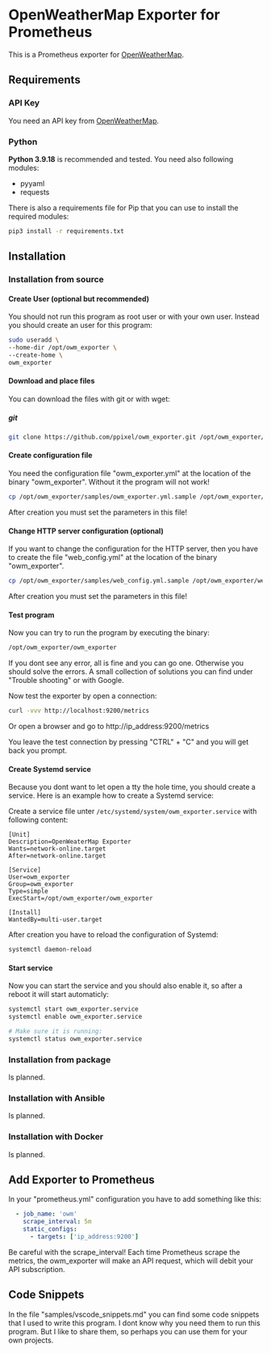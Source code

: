 # OpenWeatherMap Exporter for Prometheus
This is a Prometheus exporter for [OpenWeatherMap](https://openweathermap.org/).

## Requirements
### API Key
You need an API key from [OpenWeatherMap](https://openweathermap.org/price).

### Python
**Python 3.9.18** is recommended and tested. You need also following modules:
- pyyaml
- requests

There is also a requirements file for Pip that you can use to install the required modules:
```bash
pip3 install -r requirements.txt
```

## Installation
### Installation from source
#### Create User (optional but recommended)
You should not run this program as root user or with your own user. Instead you should create an user for this program:
```bash
sudo useradd \
--home-dir /opt/owm_exporter \
--create-home \
owm_exporter
```
#### Download and place files
You can download the files with git or with wget:
##### git
```bash
git clone https://github.com/ppixel/owm_exporter.git /opt/owm_exporter/
```

#### Create configuration file
You need the configuration file "owm_exporter.yml" at the location of the binary "owm_exporter". Without it the program will not work!
```bash
cp /opt/owm_exporter/samples/owm_exporter.yml.sample /opt/owm_exporter/owm_exporter.yml
```
After creation you must set the parameters in this file!

#### Change HTTP server configuration (optional)
If you want to change the configuration for the HTTP server, then you have to create the file "web_config.yml" at the location of the binary "owm_exporter".
```bash
cp /opt/owm_exporter/samples/web_config.yml.sample /opt/owm_exporter/web_config.yml
```
After creation you must set the parameters in this file!

#### Test program
Now you can try to run the program by executing the binary:
```bash
/opt/owm_exporter/owm_exporter
```
If you dont see any error, all is fine and you can go one. Otherwise you should solve the errors. A small collection of solutions you can find under "Trouble shooting" or with Google.

Now test the exporter by open a connection:
```bash
curl -vvv http://localhost:9200/metrics
```
Or open a browser and go to http://ip_address:9200/metrics

You leave the test connection by pressing "CTRL" + "C" and you will get back you prompt.

#### Create Systemd service
Because you dont want to let open a tty the hole time, you should create a service. Here is an example how to create a Systemd service:

Create a service file unter `/etc/systemd/system/owm_exporter.service` with following content:
```
[Unit]
Description=OpenWeaterMap Exporter
Wants=network-online.target
After=network-online.target

[Service]
User=owm_exporter
Group=owm_exporter
Type=simple
ExecStart=/opt/owm_exporter/owm_exporter

[Install]
WantedBy=multi-user.target
```
After creation you have to reload the configuration of Systemd:
```bash
systemctl daemon-reload
```

#### Start service
Now you can start the service and you should also enable it, so after a reboot it will start automaticly:
```bash
systemctl start owm_exporter.service
systemctl enable owm_exporter.service

# Make sure it is running:
systemctl status owm_exporter.service
```

### Installation from package
Is planned.
### Installation with Ansible
Is planned.
### Installation with Docker
Is planned.

## Add Exporter to Prometheus
In your "prometheus.yml" configuration you have to add something like this:
```yaml
  - job_name: 'owm'
    scrape_interval: 5m
    static_configs:
      - targets: ['ip_address:9200']
```

Be careful with the scrape_interval! Each time Prometheus scrape the metrics, the owm_exporter will make an API request, which will debit your API subscription.

## Code Snippets
In the file "samples/vscode_snippets.md" you can find some code snippets that I used to write this program. I dont know why you need them to run this program. But I like to share them, so perhaps you can use them for your own projects.